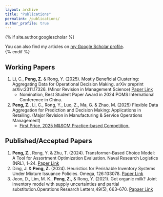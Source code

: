 ```yaml
---
layout: archive
title: "Publications"
permalink: /publications/
author_profile: true
---
```


{% if site.author.googlescholar %}
  <div class="wordwrap">You can also find my articles on <a href="{{site.author.googlescholar}}">my Google Scholar profile</a>.</div>
{% endif %}


Working Papers
------
1. Li, C., **Peng, Z.** & Rong, Y. (2025). Mostly Beneficial Clustering: Aggregating Data for Operational Decision Making. arXiv preprint arXiv:2311.17326. (Minor Revision in Management Science) [Paper Link](https://arxiv.org/abs/2311.17326)
   * Nomination, Best Student Paper Award in 2024 POMS International Conference in China.
2. **Peng, Z.**, Li, C., Rong, Y., Luo, Z., Ma, G. \& Zhao, M. (2025) Flexible Data Aggregation for Prediction and Decision Making: Applications in Retailing. (Major Revision in Manufacturing \& Service Operations Management)
   * [First Price, 2025 M\&SOM Practice-based Competition.](https://www.informs.org/Recognizing-Excellence/Community-Prizes/Manufacturing-and-Service-Operations-Management/M-SOM-Practice-based-Research-Competition) 


Published/Accepted Papers
------
1. **Peng, Z.**, Rong, Y. & Zhu, T. (2024). Transformer-Based Choice Model: A Tool for Assortment Optimization Evaluation. Naval Research Logistics (NRL), 1–24. [Paper Link](https://onlinelibrary.wiley.com/doi/full/10.1002/nav.22183)
2. Ding, J. & **Peng, Z.** (2024). Heuristics for Perishable Inventory Systems Under Mixture Issuance Policies. Omega, 126:103078. [Paper Link](https://www.sciencedirect.com/science/article/pii/S0305048324000458)
3. Jeon, D., Lim, M. K., **Peng, Z.**, & Rong, Y. (2021). Got organic milk? Joint inventory model with supply uncertainties and partial substitution.Operations Research Letters,49(5), 663–670. [Papaer Link](https://www.sciencedirect.com/science/article/pii/S0167637721001139)


